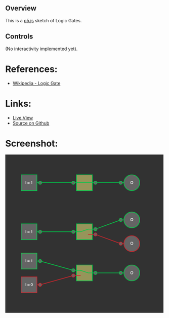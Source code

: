 
## Overview

This is a [p5.js][p5js-home] sketch of Logic Gates.


## Controls

(No interactivity implemented yet).

# References:
* [Wikipedia - Logic Gate][wikipedia-logic-gates]

# Links: 

* [Live View][live-view]
* [Source on Github][source-code]

# Screenshot:

![screenshot][screenshot-01]

[p5js-home]: http://p5js.org/
[source-code]: https://github.com/brianhonohan/sketchbook/tree/master/p5js/logic-gates/
[live-view]: https://brianhonohan.com/sketchbook/p5js/logic-gates/live-view.html
[screenshot-01]: ./screenshot-01.png
[wikipedia-logic-gates]: https://en.wikipedia.org/wiki/Logic_gate